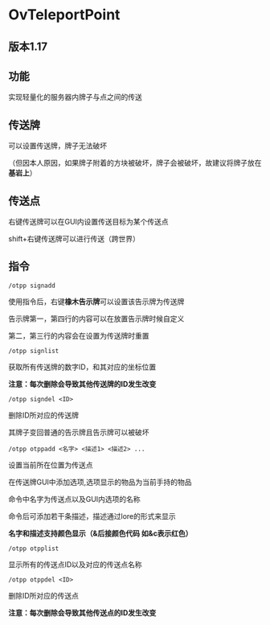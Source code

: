 # OvTeleportPoint

## 版本1.17

## 功能

实现轻量化的服务器内牌子与点之间的传送

## 传送牌

可以设置传送牌，牌子无法破坏

（但因本人原因，如果牌子附着的方块被破坏，牌子会被破坏，故建议将牌子放在**基岩上**）

## 传送点

右键传送牌可以在GUI内设置传送目标为某个传送点

shift+右键传送牌可以进行传送（跨世界）

## 指令

```
/otpp signadd
```

使用指令后，右键**橡木告示牌**可以设置该告示牌为传送牌

告示牌第一，第四行的内容可以在放置告示牌时候自定义

第二，第三行的内容会在设置为传送牌时重置

```
/otpp signlist
```

获取所有传送牌的数字ID，和其对应的坐标位置

**注意：每次删除会导致其他传送牌的ID发生改变**

```
/otpp signdel <ID>
```

删除ID所对应的传送牌

其牌子变回普通的告示牌且告示牌可以被破坏

``` 
/otpp otppadd <名字> <描述1> <描述2> ...
```

设置当前所在位置为传送点

在传送牌GUI中添加选项,选项显示的物品为当前手持的物品

命令中名字为传送点以及GUI内选项的名称

命令后可添加若干条描述，描述通过lore的形式来显示

**名字和描述支持颜色显示（&后接颜色代码 如&c表示红色）**

```
/otpp otpplist
```

显示所有的传送点ID以及对应的传送点名称

```
/otpp otppdel <ID>
```

删除ID所对应的传送点

**注意：每次删除会导致其他传送点的ID发生改变**

